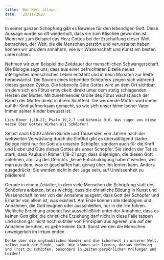 ```yaml
---
title:  Der Herr allein
date:   29/11/2020
---
```


In seiner ganzen Schöpfung gibt es Beweise für den lebendigen Gott. Diese Aussage wurde so oft wiederholt, dass sie zum Klischee geworden ist. Wenn wir zum Beispiel das Herz Gottes bei der Erschaffung dieser Welt betrachten, der Welt, die die Menschen zerstört und verunstaltet haben, können wir uns dem annähern, wie wir Wissenschaft und Kunst am besten unterrichten.

Nehmen wir zum Beispiel die Zeitdauer der menschlichen Schwangerschaft. Die Biologie sagt uns, dass aus einer befruchteten Eizelle neues intelligentes menschliches Leben entsteht und in neun Monaten zur Reife heranwächst. Die Spuren eines liebenden Schöpfers zeigen sich während dieses ganzen Zyklus. Die liebevolle Güte Gottes wird an dem Ort sichtbar, an dem sich ein Fötus entwickelt: direkt unter dem stetig schlagenden Herzen der Mutter. Mit zunehmender Größe des Fötus wächst auch der Bauch der Mutter direkt in ihrem Sichtfeld. Die werdende Mutter wird immer auf ihr Kind aufmerksam gemacht, so wie sich unser himmlischer Vater immer seiner Kinder bewusst ist.

`Lies Römer 1,18–21; Psalm 19,2–7 und Nehemia 9,6. Was sagen uns diese Verse über Gottes Wirken als Schöpfer?`

Selbst nach 6000 Jahren Sünde und Tausenden von Jahren nach der weltweiten Verwüstung durch die Sintflut gibt es überwältigend starke Belege nicht nur für Gott als unseren Schöpfer, sondern auch für die Kraft und Liebe und Güte dieses Gottes als unser Schöpfer. Sie sind in der Tat so stark, dass Paulus in Römer 1,18–21 sagt, dass diejenigen, die diesen Gott ablehnen, am Tag des Gerichts „keine Entschuldigung haben“ werden, weil man aus dem, was er geschaffen hat, genug über ihn lernen kann. Anders ausgedrückt: Sie werden nicht in der Lage sein, auf Unwissenheit zu plädieren!

Gerade in einem Zeitalter, in dem viele Menschen die Schöpfung statt des Schöpfers anbeten, ist es wichtig, dass die christliche Bildung in Kunst und Wissenschaft immer von der Annahme ausgeht, dass Gott der Schöpfer und Erhalter von allem ist, was existiert. Am Ende können alle Ideologien und Annahmen, die Gott leugnen oder ausschließen, nur in die Irre führen. Weltliche Erziehung arbeitet fast ausschließlich unter der Annahme, dass es keinen Gott gibt; die christliche Erziehung darf nicht in diese Falle tappen und schon gar nicht noch subtiler von Prinzipien aus agieren, die auf der Annahme beruhen, es gebe keinen Gott. Sonst werden die Menschen unweigerlich im Irrtum enden.

`Denke über die unglaublichen Wunder und die Schönheit in unserer Welt, selbst nach der Sünde, nach. Wie können wir lernen, daraus Hoffnung und Trost zu schöpfen, besonders in Zeiten persönlicher Prüfungen und Leiden?`